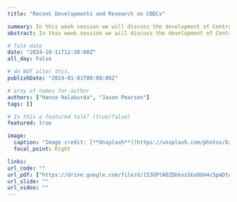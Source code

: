 ```yaml
---
title: "Recent Developments and Research on CBDCs"

summary: In this week session we will discuss the development of Central Banks Digital Currencies, their usage, implementation and related topics.
abstract: In this week session we will discuss the development of Central Banks Digital Currencies, their usage, implementation and related topics.

# Talk date
date: "2024-10-11T12:30:00Z"
all_day: False

# do NOT alter this.
publishDate: "2024-01-01T00:00:00Z"

# aray of names for author
authors: ["Hanna Halaburda", "Jason Pearson"]
tags: []

# Is this a featured talk? (true/false)
featured: true

image:
  caption: "Image credit: [**Unsplash**](https://unsplash.com/photos/bzdhc5b3Bxs)"
  focal_point: Right

links:
url_code: ""
url_pdf: ["https://drive.google.com/file/d/153GPtADZDbkxsSEe8Um4c5pmDtgnobl8/view?usp=sharing","https://papers.ssrn.com/sol3/papers.cfm?abstract_id=2994052"]
url_slide: ""
url_video: ""
---
```

